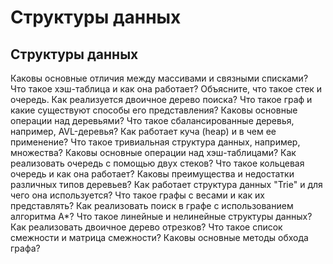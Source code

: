 # Структуры данных

## Структуры данных

Каковы основные отличия между массивами и связными списками?
Что такое хэш-таблица и как она работает?
Объясните, что такое стек и очередь.
Как реализуется двоичное дерево поиска?
Что такое граф и какие существуют способы его представления?
Каковы основные операции над деревьями?
Что такое сбалансированные деревья, например, AVL-деревья?
Как работает куча (heap) и в чем ее применение?
Что такое тривиальная структура данных, например, множества?
Каковы основные операции над хэш-таблицами?
Как реализовать очередь с помощью двух стеков?
Что такое кольцевая очередь и как она работает?
Каковы преимущества и недостатки различных типов деревьев?
Как работает структура данных "Trie" и для чего она используется?
Что такое графы с весами и как их представлять?
Как реализовать поиск в графе с использованием алгоритма A*?
Что такое линейные и нелинейные структуры данных?
Как реализовать двоичное дерево отрезков?
Что такое список смежности и матрица смежности?
Каковы основные методы обхода графа?

